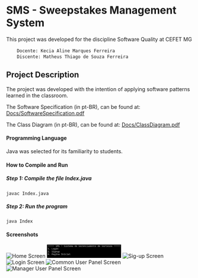 # SMS - Sweepstakes Management System
This project was developed for the discipline Software Quality at CEFET MG

        Docente: Kecia Aline Marques Ferreira
	    Discente: Matheus Thiago de Souza Ferreira

## Project Description
The project was developed with the intention of applying software patterns learned in the classroom.

The Software Specification (in pt-BR), can be found at: [Docs/SoftwareSpecification.pdf](https://github.com/matheustheus27/sweepstakes_management_system/tree/main/Docs/SoftwareSpecification.pdf)

The Class Diagram (in pt-BR), can be found at: [Docs/ClassDiagram.pdf](https://github.com/matheustheus27/sweepstakes_management_system/tree/main/Docs/ClassDiagram.pdf)
#### Programming Language
Java was selected for its familiarity to students.

#### How to Compile and Run
##### Step 1: Compile the file Index.java
    javac Index.java
##### Step 2: Run the program
    java Index

#### Screenshots
<img src="https://github.com/matheustheus27/sweepstakes_management_system/blob/tree/main/Images/index.png?raw=true" alt="Home Screen" width="200"/> <img src="https://github.com/matheustheus27/sweepstakes_management_system/blob/main/Images/auth.png?raw=true" alt="Auth Screen" width="200"/> <img src="https://github.com/matheustheus27/sweepstakes_management_system/blob/tree/main/Images/signup.png?raw=true" alt="Sig-up Screen" width="200"/> <img src="https://github.com/matheustheus27/sweepstakes_management_system/tree/main/Images/login.png?raw=true" alt="Login Screen" width="200"/> <img src="https://github.com/matheustheus27/sweepstakes_management_system/blob/tree/main/Images/common_user_panel.png?raw=true" alt="Common User Panel Screen" width="200"/> <img src="https://github.com/matheustheus27/sweepstakes_management_system/blob/tree/main/Images/manager_user_panel.png?raw=true" alt="Manager User Panel Screen" width="200"/>